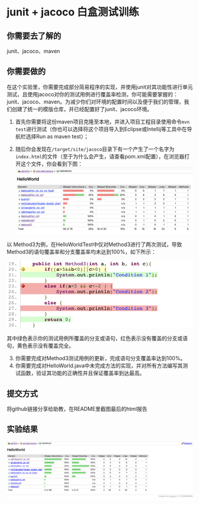 # junit + jacoco  白盒测试训练

## 你需要去了解的

junit、jacoco、maven

## 你需要做的

在这个实验里，你需要完成部分简易程序的实现，并使用junit对其功能性进行单元测试，且使用jacoco对你的测试用例进行覆盖率检测，你可能需要掌握的：junit、jacoco、maven。为减少你们对环境的配置时间以及便于我们的管理，我们创建了统一的模版仓库，并已经配置好了junit、jacoco环境。

1. 首先你需要将这份maven项目克隆至本地，并进入项目工程目录使用命令`mvn test`进行测试（你也可以选择将这个项目导入到Eclipse或Intellij等工具中在导航栏选择Run as maven test）；

2. 随后你会发现在`/target/site/jacoco`目录下有一个产生了一个名字为`index.html`的文件（至于为什么会产生，请查看pom.xml配置），在浏览器打开这个文件，你会看到下图：
![image](https://github.com/2019NJUSAT/White-Box-Testing-/blob/master/IMG/image-20191115210656311.png)
  

  

以  Method3为例，在HelloWorldTest中仅对Method3进行了两次测试，导致Method3的语句覆盖率和分支覆盖率均未达到100%，如下所示：

![image-20191115210743488](https://github.com/2019NJUSAT/White-Box-Testing-/blob/master/IMG/image-20191115210743488.png)

其中绿色表示你的测试用例所覆盖的分支或语句，红色表示没有覆盖的分支或语句，黄色表示没有覆盖完全。

3. 你需要完成对Method3测试用例的更新，完成语句分支覆盖率达到100%。
4. 你需要完成对HelloWorld.java中未完成方法的实现，并对所有方法编写其测试函数，验证其功能的正确性并且保证覆盖率到达最高。

## 提交方式

将github链接分享给助教，在README里截图最后的html报告

## 实验结果
![](./snapshot.png)